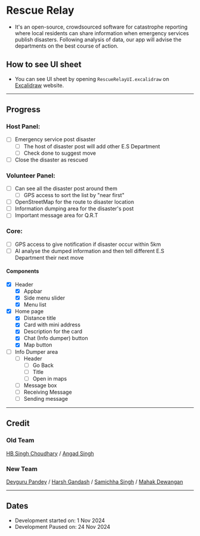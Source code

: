 # Rescue Relay
- It's an open-source, crowdsourced software for catastrophe reporting where local residents can share information when emergency services publish disasters. Following analysis of data, our app will advise the departments on the best course of action.

## How to see UI sheet
- You can see UI sheet by opening `RescueRelayUI.excalidraw` on [Excalidraw](https://excalidraw.com) website.

---

## Progress
### Host Panel:
- [ ] Emergency service post disaster
	- [ ] The host of disaster post will add other E.S Department
	- [ ] Check done to suggest move
- [ ] Close the disaster as rescued
### Volunteer Panel:
- [ ] Can see all the disaster post around them
	- [ ] GPS access to sort the list by "near first"
- [ ] OpenStreetMap for the route to disaster location
- [ ] Information dumping area for the disaster's post
- [ ] Important message area for Q.R.T
### Core:
- [ ] GPS access to give notification if disaster occur within 5km
- [ ] AI analyse the dumped information and then tell different E.S Department their next move

#### Components
- [x] Header 
	- [x] Appbar
	- [x] Side menu slider
	- [x] Menu list
- [x] Home page
	- [x] Distance title
	- [x] Card with mini address
	- [x] Description for the card
	- [x] Chat (Info dumper) button
	- [x] Map button
- [ ] Info Dumper area
	- [ ] Header
		- [ ] Go Back
		- [ ] Title
		- [ ] Open in maps
	- [ ] Message box
	- [ ] Receiving Message
	- [ ] Sending message

---

## Credit
### Old Team
[HB Singh Choudhary](https://github.com/hbsinghchoudhary) / [Angad Singh](https://github.com/RealAngadSingh)

### New Team
[Devguru Pandey](https://github.com/DevguruPandey) / [Harsh Gandash](https://github.com/HarshGandash) / [Samichha Singh](https://github.com/Samichha13) / [Mahak Dewangan](https://github.com/MahakDewangan)

---

## Dates
- Development started on: 1 Nov 2024
- Development Paused on: 24 Nov 2024
